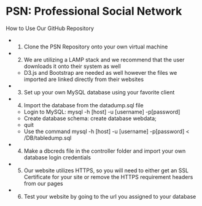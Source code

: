 # PSN: Professional Social Network
How to Use Our GitHub Repository
* 1. Clone the PSN Repository onto your own virtual machine
* 2. We are utilizing a LAMP stack and we recommend that the user downloads it onto their system as well
    * D3.js and Bootstrap are needed as well however the files we imported are linked directly from their websites
* 3. Set up your own MySQL database using your favorite client
* 4. Import the database from the datadump.sql file
    * Login to MySQL: mysql -h [host] -u [username] -p[password]
    * Create database schema: create database webdata;
    * quit
    * Use the command mysql -h [host] -u [username] -p[password] < /DB/tabledump.sql
* 4. Make a dbcreds file in the controller folder and import your own database login credentials
* 5. Our website utilizes HTTPS, so you will need to either get an SSL Certificate for your site or remove the HTTPS requirement headers from our pages
* 6. Test your website by going to the url you assigned to your database
